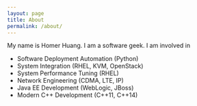 ```yaml
---
layout: page
title: About
permalink: /about/
---
```


My name is Homer Huang. I am a software geek. I am involved in

* Software Deployment Automation (Python)
* System Integration (RHEL, KVM, OpenStack)
* System Performance Tuning (RHEL)
* Network Engineering (CDMA, LTE, IP)
* Java EE Development (WebLogic, JBoss)
* Modern C++ Development (C++11, C++14)

